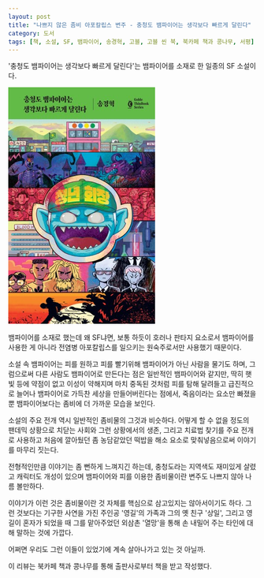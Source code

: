 ```yaml
---
layout: post
title: "나쁘지 않은 좀비 아포칼립스 변주 - 충청도 뱀파이어는 생각보다 빠르게 달린다"
category: 도서
tags: [책, 소설, SF, 뱀파이어, 송경혁, 고블, 고블 씬 북, 북카페 책과 콩나무, 서평]
---
```


'충청도 뱀파이어는 생각보다 빠르게 달린다'는
뱀파이어를 소재로 한 일종의 SF 소설이다.

![표지](/images/book/chungcheong-do-vampires-run-faster-than-expected-book-h480.jpg)

뱀파이어를 소재로 했는데 왜 SF냐면,
보통 하듯이 호러나 판타지 요소로서 뱀파이어를 사용한 게 아니라
전염병 아포칼립스를 일으키는 원숙주로서만 사용했기 때문이다.

소설 속 뱀파이어는 피를 원하고 피를 빨기위해 뱀파이어가 아닌 사람을 물기도 하며,
그럼으로써 다른 사람도 뱀파이어로 만든다는 점은 일반적인 뱀파이어와 같지만,
딱히 햇빛 등에 약점이 없고
이성이 약해지며
마치 중독된 것처럼 피를 탐해 달려들고
급진적으로 늘어나 뱀파이어로 가득찬 세상을 만들어버린다는 점에서,
죽음이라는 요소만 빠졌을 뿐 뱀파이어보다는 좀비에 더 가까운 모습을 보인다.

소설의 주요 전개 역시 일반적인 좀비물의 그것과 비슷하다.
어떻게 할 수 없을 정도의 팬데믹 상황으로 치닫는 사회와
그런 상황에서의 생존,
그리고 치료법 찾기를 주요 전개로 사용하고
처음에 깔아뒀던 좀 농담같았던 떡밥을 해소 요소로 맞춰넣음으로써 이야기를 마무리 짓는다.

전형적인만큼 이야기는 좀 뻔하게 느껴지긴 하는데,
충청도라는 지역색도 재미있게 살렸고
캐릭터도 개성이 있으며
뱀파이어와 피를 이용한 좀비물이란 변주도 나쁘지 않아 나름 볼만하다.

이야기가 이런 것은 좀비물이란 것 자체를 핵심으로 삼고있지는 않아서이기도 하다.
그런 것보다는
기구한 사연을 가진 주인공 '영길'의 가족과
그의 옛 친구 '상일',
그리고 영길이 혼자가 되었을 때 그를 맡아주었던 외삼촌 '열망'을 통해
손 내밀어 주는 타인에 대해 말하는 것에 가깝다.

어쩌면 우리도 그런 이들이 있었기에 계속 살아나가고 있는 것 아닐까.



<div class="im im-info">
이 리뷰는 북카페 책과 콩나무를 통해 출판사로부터 책을 받고 작성했다.
</div>
